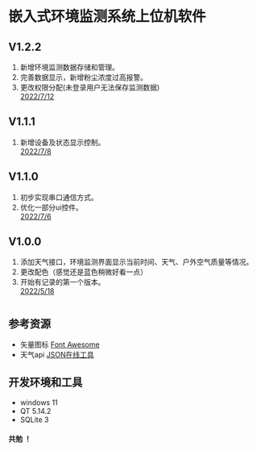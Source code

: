 # 嵌入式环境监测系统上位机软件
## V1.2.2
1. 新增环境监测数据存储和管理。
2. 完善数据显示，新增粉尘浓度过高报警。
3. 更改权限分配(未登录用户无法保存监测数据)  
[2022/7/12](./other/overview_v1.2.2.png)
## V1.1.1
1. 新增设备及状态显示控制。  
[2022/7/8](./other/overview_v1.1.1.png)
## V1.1.0
1. 初步实现串口通信方式。
2. 优化一部分ui控件。  
[2022/7/6](./other/overview_v1.1.0.png)
## V1.0.0
1. 添加天气接口，环境监测界面显示当前时间、天气、户外空气质量等情况。
2. 更改配色（感觉还是蓝色稍微好看一点）
3. 开始有记录的第一个版本。  
[2022/5/18](./other/overview_v1.0.0.png)
# 
## 参考资源
+ 矢量图标 [Font Awesome](https://fa5.dashgame.com/#/)
+ 天气api [JSON在线工具](https://www.sojson.com/api/weather.html)
## 开发环境和工具
+ windows 11
+ QT 5.14.2
+ SQLite 3
#### 共勉 ！
